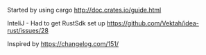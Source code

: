 Started by using cargo
http://doc.crates.io/guide.html

InteliJ - Had to get RustSdk set up
https://github.com/Vektah/idea-rust/issues/28

Inspired by 
https://changelog.com/151/

